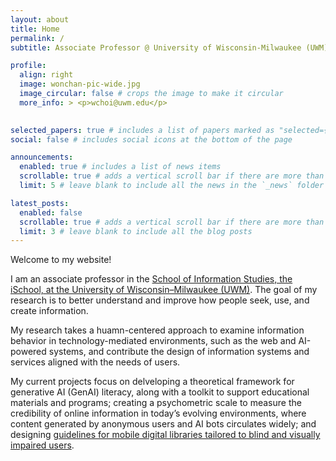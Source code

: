 ```yaml
---
layout: about
title: Home
permalink: /
subtitle: Associate Professor @ University of Wisconsin-Milwaukee (UWM) School of Information Studies (SOIS)

profile:
  align: right
  image: wonchan-pic-wide.jpg
  image_circular: false # crops the image to make it circular
  more_info: > <p>wchoi@uwm.edu</p>
    

selected_papers: true # includes a list of papers marked as "selected={true}"
social: false # includes social icons at the bottom of the page

announcements:
  enabled: true # includes a list of news items
  scrollable: true # adds a vertical scroll bar if there are more than 3 news items
  limit: 5 # leave blank to include all the news in the `_news` folder

latest_posts:
  enabled: false
  scrollable: true # adds a vertical scroll bar if there are more than 3 new posts items
  limit: 3 # leave blank to include all the blog posts
---
```


Welcome to my website!

I am an associate professor in the [School of Information Studies, the iSchool, at the University of Wisconsin–Milwaukee (UWM)](https://uwm.edu/informationstudies/). The goal of my research is to better understand and improve how people seek, use, and create information. 

My research takes a huamn-centered approach to examine information behavior in technology-mediated environments, such as the web and AI-powered systems, and contribute the design of information systems and services aligned with the needs of users.

My current projects focus on delveloping a theoretical framework for generative AI (GenAI) literacy, along with a toolkit to support educational materials and programs; creating a psychometric scale to measure the credibility of online information in today’s evolving environments, where content generated by anonymous users and AI bots circulates widely; and designing [guidelines for mobile digital libraries tailored to blind and visually impaired users](https://sites.uwm.edu/mdlaug/).


